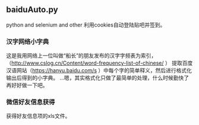 ## baiduAuto.py
python and selenium and other
利用cookies自动登陆贴吧并签到。
### 汉字网络小字典
这是我用网络上一位叫做“船长”的朋友发布的汉字字频表为索引，
（http://www.cslog.cn/Content/word-frequency-list-of-chinese/ ）
提取百度汉语网站（https://hanyu.baidu.com/s ）中每个字的简单释义，然后进行格式化输出后得到的小字典。
...嗯，其实格式化只做了最简单的处理，什么时候勤快了再好好做一下吧。
### 微信好友信息获得
获得好友信息项的xls文件。
